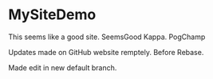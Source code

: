 # MySiteDemo

This seems like a good site.
SeemsGood Kappa.
PogChamp

Updates made on GitHub website remptely.
Before Rebase.

Made edit in new default branch.

